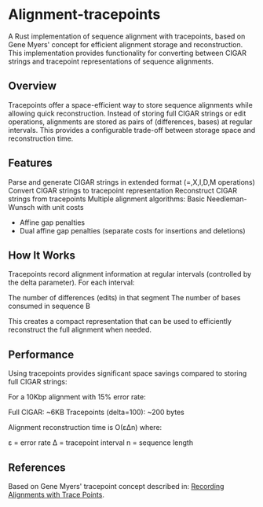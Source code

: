 # Alignment-tracepoints

A Rust implementation of sequence alignment with tracepoints, based on Gene Myers' concept for efficient alignment storage and reconstruction. This implementation provides functionality for converting between CIGAR strings and tracepoint representations of sequence alignments.

## Overview
Tracepoints offer a space-efficient way to store sequence alignments while allowing quick reconstruction. Instead of storing full CIGAR strings or edit operations, alignments are stored as pairs of (differences, bases) at regular intervals. This provides a configurable trade-off between storage space and reconstruction time.

## Features

Parse and generate CIGAR strings in extended format (=,X,I,D,M operations)
Convert CIGAR strings to tracepoint representation
Reconstruct CIGAR strings from tracepoints
Multiple alignment algorithms:
Basic Needleman-Wunsch with unit costs
- Affine gap penalties
- Dual affine gap penalties (separate costs for insertions and deletions)

## How It Works
Tracepoints record alignment information at regular intervals (controlled by the delta parameter). For each interval:

The number of differences (edits) in that segment
The number of bases consumed in sequence B

This creates a compact representation that can be used to efficiently reconstruct the full alignment when needed.

## Performance
Using tracepoints provides significant space savings compared to storing full CIGAR strings:

For a 10Kbp alignment with 15% error rate:

Full CIGAR: ~6KB
Tracepoints (delta=100): ~200 bytes

Alignment reconstruction time is O(εΔn) where:

ε = error rate
Δ = tracepoint interval
n = sequence length

## References
Based on Gene Myers' tracepoint concept described in:
[Recording Alignments with Trace Points](https://dazzlerblog.wordpress.com/2015/11/05/trace-points/).
